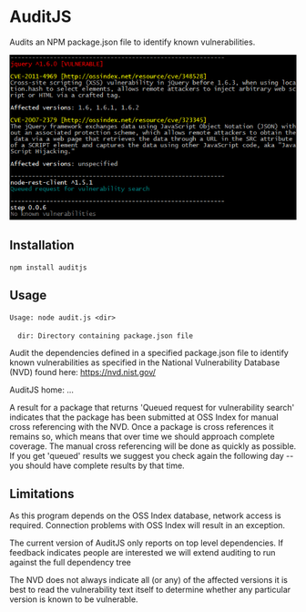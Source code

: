 AuditJS
=======

Audits an NPM package.json file to identify known vulnerabilities.

![Screenshot](screenshot/screenshot.png)

Installation
------------
```
npm install auditjs
```

Usage
-----
```
Usage: node audit.js <dir>

  dir: Directory containing package.json file
```

Audit the dependencies defined in a specified package.json file to identify known vulnerabilities as specified in the National Vulnerability Database (NVD) found here: https://nvd.nist.gov/

AuditJS home: ...

A result for a package that returns 'Queued request for vulnerability search' indicates that the package has been submitted at OSS Index for manual cross referencing with the NVD. Once a package is cross references it remains so, which means that over time we should approach complete coverage. The manual cross referencing will be done as quickly as possible. If you get 'queued' results we suggest you check again the following day -- you should have complete results by that time.

Limitations
-----------

As this program depends on the OSS Index database, network access is required. Connection problems with OSS Index will result in an exception.

The current version of AuditJS only reports on top level dependencies. If feedback indicates people are interested we will extend auditing to run against the full dependency tree

The NVD does not always indicate all (or any) of the affected versions it is best to read the vulnerability text itself to determine whether any particular version is known to be vulnerable.
